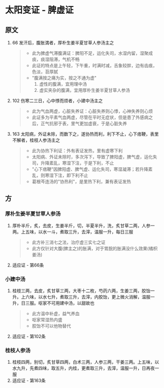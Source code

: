 # 太阳变证 - 脾虚证
## 原文
1. 66 发汗后，腹胀満者，厚朴生姜半夏甘草人参汤主之
    > * 此为脾虚气滞腹满证：脾阳不足，运化失司，水湿内留，湿聚成痰，痰湿阻滞，气机不畅
    > * 此证的特点是上午轻，下午重，时满时减，舌象较胖，边有齿痕，色淡，苔厚腻
    > * "腹满按之痛为实，按之不通为虚"
    >   1. 虚性的腹满，宜用理中汤
    >   2. 虚实夹杂的腹满，宜用厚朴生姜半夏甘草人参汤
2. 102 伤寒二三日，心中悸而烦者，小建中汤主之
    > * 此为气血两虚，心脏失养证：心脏失养则心悸，心神失养则心烦
    > * 此证多为平素气血两虚，尽管在平时无症状，但是患了外感病之后，正气抗邪于表，里气更加虚衰，于是心脏失养
3. 163 太阳病，外证未除，而数下之，遂协热而利，利下不止，心下痞鞕，表里不解者，桂枝人参汤主之
    > * 此为协热下利证：外有表证发热，里有虚寒下利
    > * 太阳病、外证未除时，多次泻下，导致了脾阳虚，脾气虚，运化失司，升降紊乱，寒湿下注，于是下利，不止
    > * "心下痞鞕"因脾阳虚、脾气虚、运化失司，寒湿凝滞；若升降紊乱，则寒湿下注，即下利不止
    > * 葛根芩连汤的"协热利"，是里热下利，兼有表证发热

## 方
### 厚朴生姜半夏甘草人参汤
1. 厚朴半斤，炙，去皮，生姜半斤，切，半夏半升，洗，炙甘草二两，人参一两。上五味，以水一斗，煮取三升，去滓，温服一升，每日三服
    > * 此方补三消七之法，治疗虚三实七之证
    > * 此方仅针对大腹(脾主之)的胀满，对于胃脘的胀满没什么效果(橘枳姜汤)
2. 适应证 - 第66条

### 小建中汤
1. 桂枝三两，去皮，炙甘草三两，大枣十二枚，芍药六两，生姜三两，胶饴一升。上六味，以水七升，煮取三升，去滓，内胶饴，更上微火消解，温服一升，日三服。呕家不可用建中汤，以甜故也
    > * 此方温中补虚，益气养血
    > * 呕家常湿热内盛
    > * 胶饴不可以他物替代
2. 适应证 - 第102条

### 桂枝人参汤
1. 桂枝四两，别切，炙甘草四两，白术三两，人参三两，干姜三两。上五味，以水九升，先煮四味，取五升，内桂，更煮取三升，去滓，温服一升，日再夜一服
2. 适应证 - 第163条
